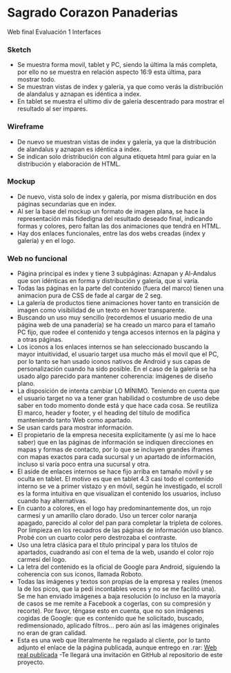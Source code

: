 # Sagrado Corazon Panaderias
Web final Evaluación 1 Interfaces

### Sketch
- Se muestra forma movil, tablet y PC, siendo la última la más completa, por ello no se muestra en relación aspecto 16:9 esta última, para mostrar todo.
- Se muestran vistas de index y galería, ya que como verás la distribución de alandalus y aznapan es idéntica a index.
- En tablet se muestra el ultimo div de galería descentrado para mostrar el resultado al ser impares.

### Wireframe
- De nuevo se muestran vistas de index y galería, ya que la distribución de alandalus y aznapan es idéntica a index.
- Se indican solo dristribución con alguna etiqueta html para guiar en la distribución y elaboración de HTML.

### Mockup
- De nuevo, vista solo de index y galería, por misma distribución en dos páginas secundarias que en index.
- Al ser la base del mockup un formato de imagen plana, se hace la representación más fidedigna del resultado deseado final, indicando formas y colores, pero faltan las dos animaciones que tendrá en HTML.
- Hay dos enlaces funcionales, entre las dos webs creadas (index y galería) y en el logo.

### Web no funcional
- Página principal es index y tiene 3 subpáginas: Aznapan y Al-Andalus que son idénticas en forma y distribución y galería, que sí varía.
- Todas las páginas en la parte del contenido (fuera del marco) tienen una animacion pura de CSS de fade al cargar de 2 seg.
- La galería de productos tiene animaciones hover tanto en transición de imagen como visibilidad de un texto en hover transparente.
- Buscando un uso muy sencillo (recordemos el usuario medio de una página web de una panadería) se ha creado un marco para el tamaño PC fijo, que rodee el contenido y tenga accesos internos en la página y a otras páginas.
- Los iconos a los enlaces internos se han seleccionado buscando la mayor intuitividad, el usuario target usa mucho más el movil que el PC, por lo tanto se han usado iconos nativos de Android y sus capas de personalización cuando ha sido posible. En el caso de la galería se ha usado algo parecido para mantener coherencia: imágenes de diseño plano.
- La disposición de intenta cambiar LO MÍNIMO. Teniendo en cuenta que el usuario target no va a tener gran habilidad o costumbre de uso debe saber en todo momento donde está y que hace cada cosa. Se reutiliza El marco, header y footer, y el heading del tiítulo de modifica manteniendo tanto Web como apartado.
- Se usan cards para mostrar información.
- El propietario de la empresa necesita explícitamente (y así me lo hace saber) que en las páginas de información se indiquen direcciones en mapas y formas de contacto, por lo que se incluyen grandes iframes con mapas exactos para cada sucursal y un apartado de información, incluso si varía poco entra una sucursal y otra.
- El aside de enlaces internos se hace fijo arriba en tamaño móvil y se oculta en tablet. El motivo es que en tablet 4.3 casi todo el contenido interno se ve a primer vistazo y en móvil, según he investigado, el scroll es la forma intuitiva en que visualizan el contenido los usuarios, incluso cuando hay alternativas.
- En cuanto a colores, en el logo hay predominantemente dos, un rojo carmesí y un amarillo claro dorado. Uso un tercer color naranja apagado, parecido al color del pan para completar la tripleta de colores. Por limpieza en los recuadros de las páginas de información uso blanco. Probé con un cuarto color pero destrozaba el contraste.
- Uso una letra clásica para el título principal y para los títulos de apartados, cuadrando así con el tema de la web, usando el color rojo carmesí del logo.
- La letra del contenido es la oficial de Google para Android, siguiendo la coherencia con sus iconos, llamada Roboto.
- Todas las imágenes y textos son propias de la empresa y reales (menos la de los picos, que la pedí incontables veces y no se me facilitó una). Se me han enviado imágenes a baja resolución (o incluso en la mayoría de casos se me remite a Facebook a cogerlas, con su compresión y recorte). Por favor, téngase esto en cuenta, que no son imágenes cogidas de Google: que es contenido que he solicitado, buscado, redimensionado, aplicado filtros... pero aún así las imágenes originales no eran de gran calidad. 
- Esta es una web que literalmente he regalado al cliente, por lo tanto adjunto el enlace de la página publicada, aunque entrego en .rar:
[Web real publicada](https://sagradocorazonpanaderias.000webhostapp.com/index.html)
-Te llegará una invitación en GitHub al repositorio de este proyecto.

